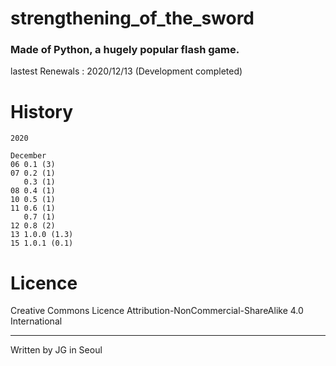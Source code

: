 # strengthening_of_the_sword
### Made of Python, a hugely popular flash game.

lastest Renewals : 2020/12/13 (Development completed)

# History

```
2020

December
06 0.1 (3)
07 0.2 (1)
   0.3 (1)
08 0.4 (1)
10 0.5 (1)
11 0.6 (1)
   0.7 (1)
12 0.8 (2)
13 1.0.0 (1.3)
15 1.0.1 (0.1)
```

# Licence

 Creative Commons Licence Attribution-NonCommercial-ShareAlike 4.0 International
 
---
 
 Written by JG in Seoul
